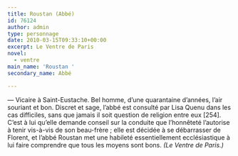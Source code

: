 ```yaml
---
title: Roustan (Abbé)
id: 76124
author: admin
type: personnage
date: 2010-03-15T09:33:10+00:00
excerpt: Le Ventre de Paris
novel:
  - ventre
main_name: 'Roustan '
secondary_name: Abbé

---
```

— Vicaire à Saint-Eustache. Bel homme, d&rsquo;une quarantaine d&rsquo;années, l&rsquo;air souriant et bon. Discret et sage, l&rsquo;abbé est consulté par Lisa Quenu dans les cas difficiles, sans que jamais il soit question de religion entre eux [254]. C&rsquo;est à lui qu&rsquo;elle demande conseil sur la conduite que l&rsquo;honnêteté l&rsquo;autorise à tenir vis-à-vis de son beau-frère ; elle est décidée à se débarrasser de Florent, et l&rsquo;abbé Roustan met une habileté essentiellement ecclésiastique à lui faire comprendre que tous les moyens sont bons. _(Le Ventre de Paris.)_